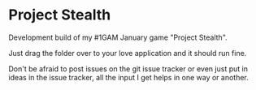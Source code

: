 # Project Stealth

Development build of my #1GAM January game "Project Stealth".

Just drag the folder over to your love application and it should run fine.

Don't be afraid to post issues on the git issue tracker or even just put in ideas in the issue tracker, all the input I get helps in one way or another.